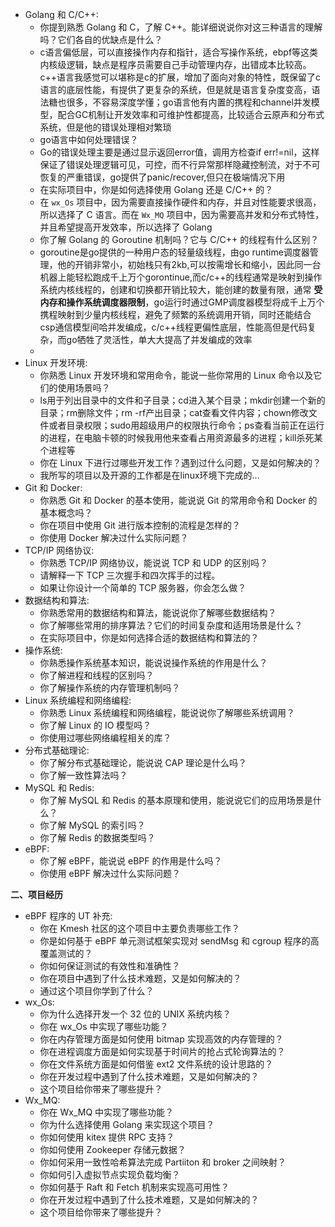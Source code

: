 - Golang 和 C/C++:
  - 你提到熟悉 Golang 和 C，了解 C++。能详细说说你对这三种语言的理解吗？它们各自的优缺点是什么？
  - c语言偏低层，可以直接操作内存和指针，适合写操作系统，ebpf等这类内核级逻辑，缺点是程序员需要自己手动管理内存，出错成本比较高。c++语言我感觉可以堪称是c的扩展，增加了面向对象的特性，既保留了c语言的底层性能，有提供了更复杂的系统，但是就是语言复杂度变高，语法糖也很多，不容易深度学懂；go语言他有内置的携程和channel并发模型，配合GC机制让开发效率和可维护性都提高，比较适合云原声和分布式系统，但是他的错误处理相对繁琐
  - go语言中如何处理错误？
  - Go的错误处理主要是通过显示返回error值，调用方检查if err!=nil，这样保证了错误处理逻辑可见，可控，而不行异常那样隐藏控制流，对于不可恢复的严重错误，go提供了panic/recover,但只在极端情况下用
  - 在实际项目中，你是如何选择使用 Golang 还是 C/C++ 的？
  - 在 `wx_Os` 项目中，因为需要直接操作硬件和内存，并且对性能要求很高，所以选择了 C 语言。而在 `Wx_MQ` 项目中，因为需要高并发和分布式特性，并且希望提高开发效率，所以选择了 Golang
  - 你了解 Golang 的 Goroutine 机制吗？它与 C/C++ 的线程有什么区别？
  - goroutine是go提供的一种用户态的轻量级线程，由go runtime调度器管理，他的开销非常小，初始栈只有2kb,可以按需增长和缩小，因此同一台机器上能轻松跑成千上万个gorontinue,而c/c++的线程通常是映射到操作系统内核线程的，创建和切换都开销比较大，能创建的数量有限，通常 **受内存和操作系统调度器限制**，go运行时通过GMP调度器模型将成千上万个携程映射到少量内核线程，避免了频繁的系统调用开销，同时还能结合csp通信模型间哈并发编成，c/c++线程更偏性底层，性能高但是代码复杂，而go牺牲了灵活性，单大大提高了并发编成的效率
  - 
- Linux 开发环境:
  - 你熟悉 Linux 开发环境和常用命令，能说一些你常用的 Linux 命令以及它们的使用场景吗？
  - ls用于列出目录中的文件和子目录；cd进入某个目录；mkdir创建一个新的目录；rm删除文件；rm -rf产出目录；cat查看文件内容；chown修改文件或者目录权限；sudo用超级用户的权限执行命令；ps查看当前正在运行的进程，在电脑卡顿的时候我用他来查看占用资源最多的进程；kill杀死某个进程等
  - 你在 Linux 下进行过哪些开发工作？遇到过什么问题，又是如何解决的？
  - 我所写的项目以及开源的工作都是在linux环境下完成的...
- Git 和 Docker:
  - 你熟悉 Git 和 Docker 的基本使用，能说说 Git 的常用命令和 Docker 的基本概念吗？
  - 你在项目中使用 Git 进行版本控制的流程是怎样的？
  - 你使用 Docker 解决过什么实际问题？
- TCP/IP 网络协议:
  - 你熟悉 TCP/IP 网络协议，能说说 TCP 和 UDP 的区别吗？
  - 请解释一下 TCP 三次握手和四次挥手的过程。
  - 如果让你设计一个简单的 TCP 服务器，你会怎么做？
- 数据结构和算法:
  - 你熟悉常用的数据结构和算法，能说说你了解哪些数据结构？
  - 你了解哪些常用的排序算法？它们的时间复杂度和适用场景是什么？
  - 在实际项目中，你是如何选择合适的数据结构和算法的？
- 操作系统:
  - 你熟悉操作系统基本知识，能说说操作系统的作用是什么？
  - 你了解进程和线程的区别吗？
  - 你了解操作系统的内存管理机制吗？
- Linux 系统编程和网络编程:
  - 你熟悉 Linux 系统编程和网络编程，能说说你了解哪些系统调用？
  - 你了解 Linux 的 IO 模型吗？
  - 你使用过哪些网络编程相关的库？
- 分布式基础理论:
  - 你了解分布式基础理论，能说说 CAP 理论是什么吗？
  - 你了解一致性算法吗？
- MySQL 和 Redis:
  - 你了解 MySQL 和 Redis 的基本原理和使用，能说说它们的应用场景是什么？
  - 你了解 MySQL 的索引吗？
  - 你了解 Redis 的数据类型吗？
- eBPF:
  - 你了解 eBPF，能说说 eBPF 的作用是什么吗？
  - 你使用 eBPF 解决过什么实际问题？

**二、项目经历**

- eBPF 程序的 UT 补充:
  - 你在 Kmesh 社区的这个项目中主要负责哪些工作？
  - 你是如何基于 eBPF 单元测试框架实现对 sendMsg 和 cgroup 程序的高覆盖测试的？
  - 你如何保证测试的有效性和准确性？
  - 你在项目中遇到了什么技术难题，又是如何解决的？
  - 通过这个项目你学到了什么？
- wx_Os:
  - 你为什么选择开发一个 32 位的 UNIX 系统内核？
  - 你在 wx_Os 中实现了哪些功能？
  - 你在内存管理方面是如何使用 bitmap 实现高效的内存管理的？
  - 你在进程调度方面是如何实现基于时间片的抢占式轮询算法的？
  - 你在文件系统方面是如何借鉴 ext2 文件系统的设计思路的？
  - 你在开发过程中遇到了什么技术难题，又是如何解决的？
  - 这个项目给你带来了哪些提升？
- Wx_MQ:
  - 你在 Wx_MQ 中实现了哪些功能？
  - 你为什么选择使用 Golang 来实现这个项目？
  - 你如何使用 kitex 提供 RPC 支持？
  - 你如何使用 Zookeeper 存储元数据？
  - 你如何采用一致性哈希算法完成 Partiiton 和 broker 之间映射？
  - 你如何引入虚拟节点实现负载均衡？
  - 你如何基于 Raft 和 Fetch 机制来实现高可用性？
  - 你在开发过程中遇到了什么技术难题，又是如何解决的？
  - 这个项目给你带来了哪些提升？
